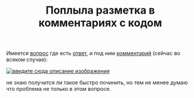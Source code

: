 ﻿---
title: "Поплыла разметка в комментариях с кодом"
se.owner.user_id: 238742
se.owner.display_name: "Andrew"
se.owner.link: "https://ru.meta.stackoverflow.com/users/238742/andrew"
se.link: "https://ru.meta.stackoverflow.com/questions/12227/%d0%9f%d0%be%d0%bf%d0%bb%d1%8b%d0%bb%d0%b0-%d1%80%d0%b0%d0%b7%d0%bc%d0%b5%d1%82%d0%ba%d0%b0-%d0%b2-%d0%ba%d0%be%d0%bc%d0%bc%d0%b5%d0%bd%d1%82%d0%b0%d1%80%d0%b8%d1%8f%d1%85-%d1%81-%d0%ba%d0%be%d0%b4%d0%be%d0%bc"
se.question_id: 12227
se.post_type: question
---
<p>Имеется <a href="https://ru.stackoverflow.com/questions/1470477/%D0%BF%D0%BE%D0%BB%D1%83%D1%87%D0%B5%D0%BD%D0%B8%D0%B5-cookies-jsoup">вопрос</a> где есть <a href="https://ru.stackoverflow.com/a/1470546/238742">ответ</a>, и под ним <a href="https://ru.stackoverflow.com/questions/1470477/%D0%BF%D0%BE%D0%BB%D1%83%D1%87%D0%B5%D0%BD%D0%B8%D0%B5-cookies-jsoup/1470546?noredirect=1#comment2632458_1470546">комментарий</a> (сейчас во всяком случае):</p>
<p><a href="https://i.stack.imgur.com/U1nmA.png" rel="nofollow noreferrer"><img src="https://i.stack.imgur.com/U1nmA.png" alt="введите сюда описание изображения" /></a></p>
<p>не знаю получится ли такое быстро починить, но тем не менее думаю что проблема не только в этом вопросе.</p>
